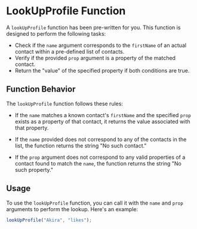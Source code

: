 # LookUpProfile Function

A `lookUpProfile` function has been pre-written for you. This function is designed to perform the following tasks:

- Check if the `name` argument corresponds to the `firstName` of an actual contact within a pre-defined list of contacts.
- Verify if the provided `prop` argument is a property of the matched contact.
- Return the "value" of the specified property if both conditions are true.

## Function Behavior

The `lookUpProfile` function follows these rules:

- If the `name` matches a known contact's `firstName` and the specified `prop` exists as a property of that contact, it returns the value associated with that property.

- If the `name` provided does not correspond to any of the contacts in the list, the function returns the string "No such contact."

- If the `prop` argument does not correspond to any valid properties of a contact found to match the `name`, the function returns the string "No such property."

## Usage

To use the `lookUpProfile` function, you can call it with the `name` and `prop` arguments to perform the lookup. Here's an example:

```javascript
lookUpProfile("Akira", "likes");
```
